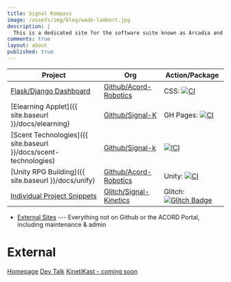 ```yaml
---
title: Signal Kompass
image: /assets/img/blog/wade-lambert.jpg
description: |
  This is a dedicated site for the software suite known as Arcadia and more.
comments: true
layout: about
published: true
---
```


<script src="https://api.memberstack.io/static/memberstack.js?custom" data-memberstack-id="364dc741601f8ed38c797805d5e24ef4"> </script> 

| Project | Org | Action/Package |
|---|---|---|
| [Flask/Django Dashboard](https://acord.software/account) | [Github/Acord-Robotics](https://github.com/acord-robotics) | CSS: [![CI](https://github.com/acord-robotics/argon-dashboard-flask/workflows/CI/badge.svg)](https://github.com/acord-robotics/datascience) |
| [Elearning Applet]({{ site.baseurl }}/docs/elearning) | [Github/Signal-K](https://github.com/signal-k/elearning) | GH Pages: [![CI](https://img.shields.io/github/checks-status/signal-k/elearning/c0976aaf396161be244ffed50ba5489d1a2d5667?style=flat-square)](https://github.com/Signal-K/elearning/runs/1932367309) |
| [Scent Technologies]({{ site.baseurl }}/docs/scent-technologies) | [Github/Signal-k](https://github.com/signal-k/) | [![!CI](https://github.com/acord-robotics/argon-dashboard-flask/workflows/CI/badge.svg)](https://signal-kinetics.atlassian.net/jira/software/projects/DSP/boards/5/backlog?selectedIssue=DSP-18) |
| [Unity RPG Building]({{ site.baseurl }}/docs/unify) | [Github/Acord-Robotics](https://github.com/acord-robotics/unity-intro) | Unity: [![CI](https://img.shields.io/github/checks-status/signal-k/elearning/c0976aaf396161be244ffed50ba5489d1a2d5667?style=flat-square)](https://github.com/acord-robotics/stellarios/commits/gh-pages/compass.md) |
| [Individual Project Snippets](https://larbuckle.glitch.me) | [Glitch/Signal-K*inetics*](https://glitch.com/@signal-kinetics) | <!--src="https://glitch.com/embed/#!/embed/larbuckle?path=index.html&previewSize=0"--> Glitch: [![Glitch Badge](https://badge.glitch.me/larbuckle)](https://glitch.com/@signal-kinetics) |

* [External Sites](#external) --- Everything not on Github or the ACORD Portal, including maintenance & admin

<!--need to update runs so it links to the most recent action run, also readmes need to be in the docs! Links to repos in the docs pages 


* [Works]({{ site.baseurl }}/docs) --- View our media (books, novels, etc) & works here
	* [Star Sailors]({{ site.baseurl }}/starsailors)



View the rest of the compass here: ['Compass'](https://github.com/acord-robotics/stellarios/commits/gh-pages/compass.md)

<iframe src="http://i.simmer.io/@Gizmotronn/stellarios-star-sailors" style="width:960px;height:600px"></iframe>
# Roleplay
![[](https://img.shields.io/badge/The%20Midgard-Files-brightgreen?style=for-the-badge&logo=visual-studio-code)](https://www.notion.so/skinetics/Role-Play-f01190d8fbfd47a4ba1215dc745a9612) --- Head to the Midgardia city archives

[Captain's Logs]({{ site.baseurl }}/captainslogs) --- Little snippets of the "capt'n" on his journey across the stars, inspired by No Man's Sky, Pixel Starships & Savy Soda

<iframe height="265" style="width: 100%;" scrolling="no" title="Solar System Explorer in CSS only" src="https://codepen.io/jcoulterdesign/embed/ZxXbeP?height=265&theme-id=dark&default-tab=result" frameborder="no" allowtransparency="true" allowfullscreen="true">
  See the Pen <a href='https://codepen.io/jcoulterdesign/pen/ZxXbeP'>Solar System Explorer in CSS only</a> by Jamie Coulter
  (<a href='https://codepen.io/jcoulterdesign'>@jcoulterdesign</a>) on <a href='https://codepen.io'>CodePen</a>.
</iframe>

## Citizen Science | Arcadia
Information & resources for the citizen science aspect of Arcadia (our game service)

* [NASA API HTTP Request](https://www.notion.so/skinetics/NASA-API-HTTP-Request-51d843d2d8954138a167da60fc215eed)
* [Roleplay](#roleplay)


{% include utterances.html %}

{% include jointcomments.html %}-->

# External
[Homepage](https://acord.software)
[Dev Talk](https://devlog.acord.software)
[KinetiKast - coming soon](https://kinetikast.co)

